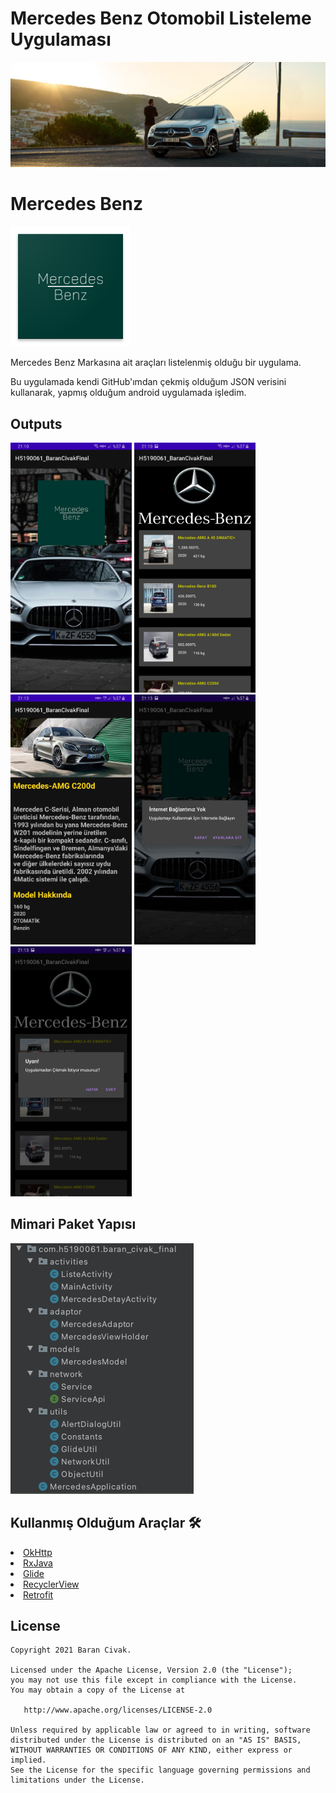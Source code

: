 # Mercedes Benz Otomobil Listeleme Uygulaması

<p align="center">
<img src="https://github.com/Barancvk/h5190061barancivak/blob/main/reportfiles/mercedesbanner2.jpg"/>
</p>

# Mercedes Benz
![appicon](https://github.com/Barancvk/h5190061barancivak/blob/main/reportfiles/ic_launcher.png)

Mercedes Benz Markasına ait araçları listelenmiş olduğu bir uygulama.

Bu uygulamada kendi GitHub'ımdan çekmiş olduğum JSON verisini kullanarak, yapmış olduğum android uygulamada işledim.

<h2 id="Outputs">Outputs</h2>
<p>
  <img height= "400"  src="https://github.com/Barancvk/h5190061barancivak/blob/main/reportfiles/mainekrani.jpg" alt="SS1" />
  <img height= "400"  src="https://github.com/Barancvk/h5190061barancivak/blob/main/reportfiles/listeekrani.jpg" alt="SS2" />
  <img height= "400"  src="https://github.com/Barancvk/h5190061barancivak/blob/main/reportfiles/mercedesdetayekrani.jpg" alt="SS3" />
  <img height= "400"  src="https://github.com/Barancvk/h5190061barancivak/blob/main/reportfiles/alertdialog1ekrani.jpg" alt="SS4" />
  <img height= "400"  src="https://github.com/Barancvk/h5190061barancivak/blob/main/reportfiles/alertdialog2ekrani.jpg" alt="SS5" />

</p>

## Mimari Paket Yapısı
![Architecture](https://github.com/Barancvk/h5190061barancivak/blob/main/reportfiles/mimari%20paket%20yap%C4%B1s%C4%B1.png)

## Kullanmış Olduğum Araçlar 🛠
<li><a href="https://github.com/square/okhttp">OkHttp</a></li>
<li><a href="https://github.com/ReactiveX/RxJava">RxJava</a></li>
<li><a href="https://github.com/bumptech/glide">Glide</a></li>
<li><a href="https://developer.android.com/jetpack/androidx/releases/recyclerview?hl=en">RecyclerView</a></li>
<li><a href="https://github.com/square/retrofit">Retrofit</a></li>




License
--------


    Copyright 2021 Baran Civak.

    Licensed under the Apache License, Version 2.0 (the "License");
    you may not use this file except in compliance with the License.
    You may obtain a copy of the License at

       http://www.apache.org/licenses/LICENSE-2.0

    Unless required by applicable law or agreed to in writing, software
    distributed under the License is distributed on an "AS IS" BASIS,
    WITHOUT WARRANTIES OR CONDITIONS OF ANY KIND, either express or implied.
    See the License for the specific language governing permissions and
    limitations under the License.
